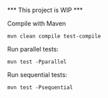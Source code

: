 *** This project is WIP ***


Compile with Maven

`mvn clean compile test-compile`

Run parallel tests: 

`mvn test -Pparallel`

Run sequential tests: 

`mvn test -Psequential`


